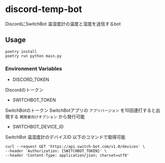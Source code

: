 # discord-temp-bot

DiscordにSwitchBot 温湿度計の温度と湿度を送信するbot

## Usage

```
poetry install
poetry run python main.py
```

### Environment Variables

- DISCORD_TOKEN

Discordのトークン

- SWITCHBOT_TOKEN

SwitchBotのトークン
SwitchBotアプリの `アプリバージョン` を10回連打すると出現する `開発者向けオプション` から発行可能

- SWITCHBOT_DEVICE_ID

SwitchBot 温湿度計のデバイスID
以下のコマンドで取得可能
```
curl --request GET 'https://api.switch-bot.com/v1.0/devices' \                  
--header 'Authorization: {SWITCHBOT_TOKEN}' \
--header 'Content-Type: application/json; charset=utf8'
```
